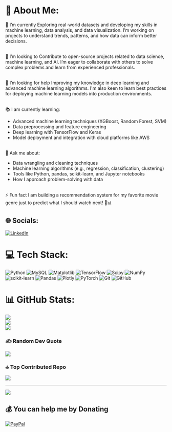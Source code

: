 # 💫 About Me:
🔭 I’m currently Exploring real-world datasets and developing my skills in machine learning, data analysis, and data visualization. I’m working on projects to understand trends, patterns, and how data can inform better decisions.

<br>👯 I’m looking to Contribute to open-source projects related to data science, machine learning, and AI. I’m eager to collaborate with others to solve complex problems and learn from experienced professionals.

<br>🤝 I’m looking for help Improving my knowledge in deep learning and advanced machine learning algorithms. I'm also keen to learn best practices for deploying machine learning models into production environments.

<br>📚 I am currently learning: 
- Advanced machine learning techniques (XGBoost, Random Forest, SVM)
- Data preprocessing and feature engineering
- Deep learning with TensorFlow and Keras
- Model deployment and integration with cloud platforms like AWS

<br>💬 Ask me about:
- Data wrangling and cleaning techniques
- Machine learning algorithms (e.g., regression, classification, clustering)
- Tools like Python, pandas, scikit-learn, and Jupyter notebooks
- How I approach problem-solving with data

<br>⚡ Fun fact I am building a recommendation system for my favorite movie genre just to predict what I should watch next! 🎥📊 


## 🌐 Socials:
[![LinkedIn](https://img.shields.io/badge/LinkedIn-%230077B5.svg?logo=linkedin&logoColor=white)](https://linkedin.com/in/ryan-andere) 

# 💻 Tech Stack:
![Python](https://img.shields.io/badge/python-3670A0?style=for-the-badge&logo=python&logoColor=ffdd54) ![MySQL](https://img.shields.io/badge/mysql-4479A1.svg?style=for-the-badge&logo=mysql&logoColor=white) ![Matplotlib](https://img.shields.io/badge/Matplotlib-%23ffffff.svg?style=for-the-badge&logo=Matplotlib&logoColor=black) ![TensorFlow](https://img.shields.io/badge/TensorFlow-%23FF6F00.svg?style=for-the-badge&logo=TensorFlow&logoColor=white) ![Scipy](https://img.shields.io/badge/SciPy-%230C55A5.svg?style=for-the-badge&logo=scipy&logoColor=%white) ![NumPy](https://img.shields.io/badge/numpy-%23013243.svg?style=for-the-badge&logo=numpy&logoColor=white) ![scikit-learn](https://img.shields.io/badge/scikit--learn-%23F7931E.svg?style=for-the-badge&logo=scikit-learn&logoColor=white) ![Pandas](https://img.shields.io/badge/pandas-%23150458.svg?style=for-the-badge&logo=pandas&logoColor=white) ![Plotly](https://img.shields.io/badge/Plotly-%233F4F75.svg?style=for-the-badge&logo=plotly&logoColor=white) ![PyTorch](https://img.shields.io/badge/PyTorch-%23EE4C2C.svg?style=for-the-badge&logo=PyTorch&logoColor=white) ![Git](https://img.shields.io/badge/git-%23F05033.svg?style=for-the-badge&logo=git&logoColor=white) ![GitHub](https://img.shields.io/badge/github-%23121011.svg?style=for-the-badge&logo=github&logoColor=white)
# 📊 GitHub Stats:
![](https://github-readme-stats.vercel.app/api?username=Andere-Ryan&theme=dark&hide_border=true&include_all_commits=true&count_private=true)<br/>
![](https://github-readme-streak-stats.herokuapp.com/?user=Andere-Ryan&theme=dark&hide_border=true)<br/>
![](https://github-readme-stats.vercel.app/api/top-langs/?username=Andere-Ryan&theme=dark&hide_border=true&include_all_commits=true&count_private=true&layout=compact)

### ✍️ Random Dev Quote
![](https://quotes-github-readme.vercel.app/api?type=horizontal&theme=radical)

### 🔝 Top Contributed Repo
![](https://github-contributor-stats.vercel.app/api?username=Andere-Ryan&limit=5&theme=dark&combine_all_yearly_contributions=true)

---
[![](https://visitcount.itsvg.in/api?id=Andere-Ryan&icon=0&color=0)](https://visitcount.itsvg.in)

  ## 💰 You can help me by Donating
  [![PayPal](https://img.shields.io/badge/PayPal-00457C?style=for-the-badge&logo=paypal&logoColor=white)](https://paypal.me/andereryan18@gmail.com) 

  
<!-- Proudly created with GPRM ( https://gprm.itsvg.in ) -->
